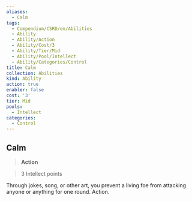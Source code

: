 ```yaml
---
aliases:
  - Calm
tags:
  - Compendium/CSRD/en/Abilities
  - Ability
  - Ability/Action
  - Ability/Cost/3
  - Ability/Tier/Mid
  - Ability/Pool/Intellect
  - Ability/Categories/Control
title: Calm
collection: Abilities
kind: Ability
action: true
enabler: false
cost: '3'
tier: Mid
pools:
  - Intellect
categories:
  - Control
---
```

## Calm    
>**Action**    
>3 Intellect points  
    
Through jokes, song, or other art, you prevent a living foe from attacking anyone or anything for one round. Action.